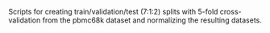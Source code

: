 Scripts for creating train/validation/test (7:1:2) splits with 5-fold cross-validation from the pbmc68k dataset and normalizing the resulting datasets.

